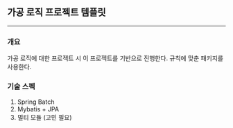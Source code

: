 ## 가공 로직 프로젝트 템플릿

--- 

### 개요
가공 로직에 대한 프로젝트 시 이 프로젝트를 기반으로 진행한다.
규칙에 맞춘 패키지를 사용한다.

### 기술 스펙
1. Spring Batch
2. Mybatis + JPA
3. 멀티 모듈 (고민 필요)